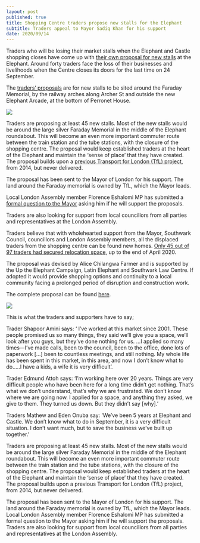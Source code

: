 ```yaml
---
layout: post
published: true
title: Shopping Centre traders propose new stalls for the Elephant
subtitle: Traders appeal to Mayor Sadiq Khan for his support
date: 2020/09/14
---
```

Traders who will be losing their market stalls when the Elephant and Castle shopping closes have come up with [their own proposal for new stalls](https://latinelephant.org/elephant-castle-relocation-proposal/) at the Elephant. Around forty traders face the loss of their businesses and livelihoods when the Centre closes its doors for the last time on 24 September.

The [traders’ proposals](https://latinelephant.org/elephant-castle-relocation-proposal/) are for new stalls to be sited around the Faraday Memorial, by the railway arches along Archer St and outside the new Elephant Arcade, at the bottom of Perronet House.

![](http://35percent.org/img/proposal1.png)

Traders are proposing at least 45 new stalls.  Most of the new stalls would be around the large silver Faraday Memorial in the middle of the Elephant roundabout. This will become an even more important commuter route between the train station and the tube stations, with the closure of the shopping centre.  The proposal would keep established traders at the heart of the Elephant and maintain the ‘sense of place’ that they have created.  The proposal builds upon a [previous Transport for London (TfL) project](https://www.london-se1.co.uk/news/view/7961), from 2014, but never delivered.

The proposal has been sent to the Mayor of London for his support.  The land around the Faraday memorial is owned by TfL, which the Mayor leads.

Local London Assembly member Florence Eshalomi MP has submitted a [formal question to the Mayor](https://twitter.com/se1/status/1303737672565960706/photo/1) asking him if he will support the proposals.

Traders are also looking for support from local councillors from all parties and representatives at the London Assembly.

Traders believe that with wholehearted support from the Mayor, Southwark Council, councillors and London Assembly members, all the displaced traders from the shopping centre can be found new homes. [Only 45 out of 97 traders had secured relocation space](http://35percent.org/2020-08-31-southwark-responds-to-shopping-centre-campaigners/), up to the end of April 2020.

The proposal was devised by Alice Chilangwa Farmer and is supported by the Up the Elephant Campaign, Latin Elephant and Southwark Law Centre.  If adopted it would provide shopping options and continuity to a local community facing a prolonged period of disruption and construction work.

The complete proposal can be found [here](https://latinelephant.org/elephant-castle-relocation-proposal/).

![](http://35percent.org/img/proposal2.png)

This is what the traders and supporters have to say;

Trader Shapoor Amini says: ‘ I’ve worked at this market since 2001. These people promised us so many things, they said we’ll give you a space, we’ll look after you guys, but they’ve done nothing for us. …I applied so many times—I’ve made calls, been to the council, been to the office, done lots of paperwork […] been to countless meetings, and still nothing.  My whole life has been spent in this market, in this area, and now I don’t know what to do…..I have a kids, a wife it is very difficult’.

Trader Edmund Attoh says: ‘I’m working here over 20 years. Things are very difficult people who have been here for a long time didn’t get nothing. That’s what we don’t understand, that’s why we are frustrated. We don’t know where we are going now. I applied for a space, and anything they asked, we give to them. They turned us down. But they didn’t say [why].’

Traders Mathew and Eden Onuba say: ‘We’ve been 5 years at Elephant and Castle. We don’t know what to do in September, it is a very difficult situation. I don’t want much, but to save the business we’ve built up together.’

Traders are proposing at least 45 new stalls.  Most of the new stalls would be around the large silver Faraday Memorial in the middle of the Elephant roundabout. This will become an even more important commuter route between the train station and the tube stations, with the closure of the shopping centre.  The proposal would keep established traders at the heart of the Elephant and maintain the ‘sense of place’ that they have created.  The proposal builds upon a previous Transport for London (TfL) project, from 2014, but never delivered.

The proposal has been sent to the Mayor of London for his support.  The land around the Faraday memorial is owned by TfL, which the Mayor leads.
Local London Assembly member Florence Eshalomi MP has submitted a formal question to the Mayor asking him if he will support the proposals.
Traders are also looking for support from local councillors from all parties and representatives at the London Assembly.



